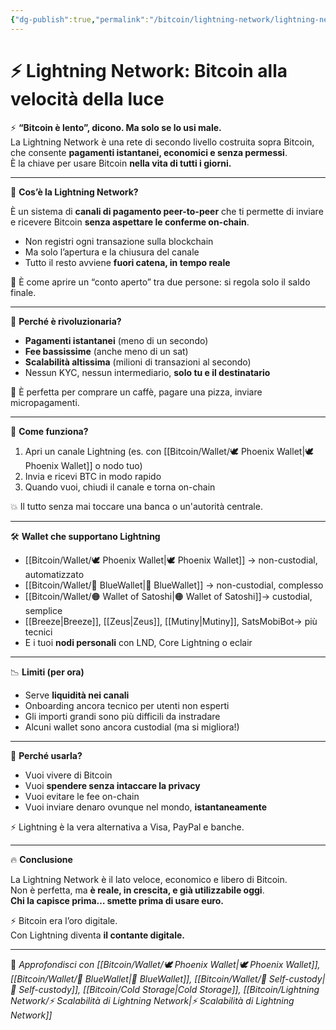 ```yaml
---
{"dg-publish":true,"permalink":"/bitcoin/lightning-network/lightning-network/","title":"⚡ Lightning Network: Bitcoin alla velocità della luce","tags":["Bitcoin","Lightning","Scalabilità","Pagamenti","SelfCustody"]}
---
```



# ⚡ Lightning Network: Bitcoin alla velocità della luce

⚡ **“Bitcoin è lento”, dicono. Ma solo se lo usi male.**  
La Lightning Network è una rete di secondo livello costruita sopra Bitcoin, che consente **pagamenti istantanei, economici e senza permessi**.  
È la chiave per usare Bitcoin **nella vita di tutti i giorni.**

---

🚀 **Cos’è la Lightning Network?**

È un sistema di **canali di pagamento peer-to-peer** che ti permette di inviare e ricevere Bitcoin **senza aspettare le conferme on-chain**.

- Non registri ogni transazione sulla blockchain  
- Ma solo l’apertura e la chiusura del canale  
- Tutto il resto avviene **fuori catena, in tempo reale**

🎯 È come aprire un “conto aperto” tra due persone: si regola solo il saldo finale.

---

💸 **Perché è rivoluzionaria?**

- **Pagamenti istantanei** (meno di un secondo)  
- **Fee bassissime** (anche meno di un sat)  
- **Scalabilità altissima** (milioni di transazioni al secondo)  
- Nessun KYC, nessun intermediario, **solo tu e il destinatario**

📲 È perfetta per comprare un caffè, pagare una pizza, inviare micropagamenti.

---

🧠 **Come funziona?**

1. Apri un canale Lightning (es. con [[Bitcoin/Wallet/🕊 Phoenix Wallet\|🕊 Phoenix Wallet]] o nodo tuo)  
2. Invia e ricevi BTC in modo rapido  
3. Quando vuoi, chiudi il canale e torna on-chain

💥 Il tutto senza mai toccare una banca o un'autorità centrale.

---

🛠️ **Wallet che supportano Lightning**

- [[Bitcoin/Wallet/🕊 Phoenix Wallet\|🕊 Phoenix Wallet]] → non-custodial, automatizzato  
- [[Bitcoin/Wallet/🔵 BlueWallet\|🔵 BlueWallet]] → non-custodial, complesso 
- [[Bitcoin/Wallet/🟠 Wallet of Satoshi\|🟠 Wallet of Satoshi]]-> custodial, semplice
- [[Breeze\|Breeze]], [[Zeus\|Zeus]], [[Mutiny\|Mutiny]], SatsMobiBot→ più tecnici  
- E i tuoi **nodi personali** con LND, Core Lightning o eclair

---

📉 **Limiti (per ora)**

- Serve **liquidità nei canali**  
- Onboarding ancora tecnico per utenti non esperti  
- Gli importi grandi sono più difficili da instradare  
- Alcuni wallet sono ancora custodial (ma si migliora!)

---

🎯 **Perché usarla?**

- Vuoi vivere di Bitcoin  
- Vuoi **spendere senza intaccare la privacy**  
- Vuoi evitare le fee on-chain  
- Vuoi inviare denaro ovunque nel mondo, **istantaneamente**

⚡ Lightning è la vera alternativa a Visa, PayPal e banche.

---

🔥 **Conclusione**

La Lightning Network è il lato veloce, economico e libero di Bitcoin.  
Non è perfetta, ma **è reale, in crescita, e già utilizzabile oggi**.  
**Chi la capisce prima… smette prima di usare euro.**

⚡ Bitcoin era l’oro digitale.  
Con Lightning diventa **il contante digitale.**

---

🔗 _Approfondisci con [[Bitcoin/Wallet/🕊 Phoenix Wallet\|🕊 Phoenix Wallet]], [[Bitcoin/Wallet/🔵 BlueWallet\|🔵 BlueWallet]], [[Bitcoin/Wallet/🔐 Self-custody\|🔐 Self-custody]], [[Bitcoin/Cold Storage\|Cold Storage]], [[Bitcoin/Lightning Network/⚡ Scalabilità di Lightning Network\|⚡ Scalabilità di Lightning Network]]_